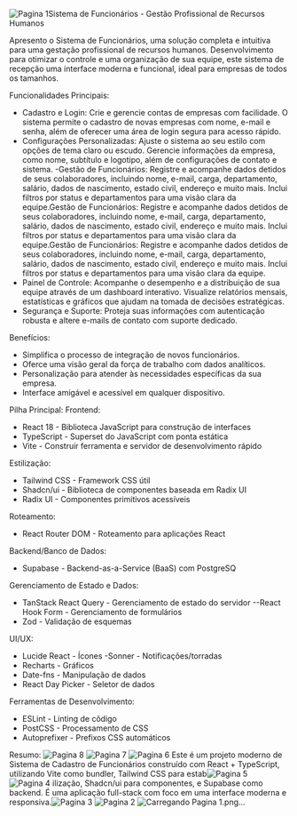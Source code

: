![Pagina 1](https://github.com/user-attachments/assets/0e3cc44a-1110-4e97-8fbc-218eb167be75)Sistema de Funcionários - Gestão Profissional de Recursos Humanos

Apresento o Sistema de Funcionários, uma solução completa e intuitiva para uma gestação profissional de recursos humanos. Desenvolvimento para otimizar o controle e uma organização de sua equipe, este sistema de recepção uma interface moderna e funcional, ideal para empresas de todos os tamanhos.

Funcionalidades Principais:
- Cadastro e Login: Crie e gerencie contas de empresas com facilidade. O sistema permite o cadastro de novas empresas com nome, e-mail e senha, além de oferecer uma área de login segura para acesso rápido.
- Configurações Personalizadas: Ajuste o sistema ao seu estilo com opções de tema claro ou escudo. Gerencie informações da empresa, como nome, subtítulo e logotipo, além de configurações de contato e sistema.
-Gestão de Funcionários: Registre e acompanhe dados detidos de seus colaboradores, incluindo nome, e-mail, carga, departamento, salário, dados de nascimento, estado civil, endereço e muito mais. Inclui filtros por status e departamentos para uma visão clara da equipe.Gestão de Funcionários: Registre e acompanhe dados detidos de seus colaboradores, incluindo nome, e-mail, carga, departamento, salário, dados de nascimento, estado civil, endereço e muito mais. Inclui filtros por status e departamentos para uma visão clara da equipe.Gestão de Funcionários: Registre e acompanhe dados detidos de seus colaboradores, incluindo nome, e-mail, carga, departamento, salário, dados de nascimento, estado civil, endereço e muito mais. Inclui filtros por status e departamentos para uma visão clara da equipe.
- Painel de Controle: Acompanhe o desempenho e a distribuição de sua equipe através de um dashboard interativo. Visualize relatórios mensais, estatísticas e gráficos que ajudam na tomada de decisões estratégicas.
- Segurança e Suporte: Proteja suas informações com autenticação robusta e altere e-mails de contato com suporte dedicado.

Benefícios:
- Simplifica o processo de integração de novos funcionários.
- Oferce uma visão geral da força de trabalho com dados analíticos.
- Personalização para atender às necessidades específicas da sua empresa.
- Interface amigável e acessível em qualquer dispositivo.

 Pilha Principal:
Frontend:
- React 18 - Biblioteca JavaScript para construção de interfaces
- TypeScript - Superset do JavaScript com ponta estática
- Vite - Construir ferramenta e servidor de desenvolvimento rápido

Estilização:
- Tailwind CSS - Framework CSS útil
- Shadcn/ui - Biblioteca de componentes baseada em Radix UI
- Radix UI - Componentes primitivos acessíveis

Roteamento:
- React Router DOM - Roteamento para aplicações React

Backend/Banco de Dados:
- Supabase - Backend-as-a-Service (BaaS) com PostgreSQ

 Gerenciamento de Estado e Dados:
- TanStack React Query - Gerenciamento de estado do servidor
--React Hook Form - Gerenciamento de formulários
- Zod - Validação de esquemas

UI/UX:
- Lucide React - Ícones
 -Sonner - Notificações/torradas
- Recharts - Gráficos
- Date-fns - Manipulação de dados
- React Day Picker - Seletor de dados

Ferramentas de Desenvolvimento:
- ESLint - Linting de côdigo
- PostCSS - Processamento de CSS
- Autoprefixer - Prefixos CSS automáticos

 Resumo:
![Pagina 8](https://github.com/user-attachments/assets/26f20cf0-ae8c-4576-b79f-02bf03202d3b)
![Pagina 7](https://github.com/user-attachments/assets/43e6a6e3-f3d5-40d8-bda3-b0f478b47ffd)
![Pagina 6](https://github.com/user-attachments/assets/b316cae0-de30-4739-aaef-04b6e68ba82a)
Este é um projeto moderno de Sistema de Cadastro de Funcionários construído com React + TypeScript, utilizando Vite como bundler, Tailwind CSS para estab![Pagina 5](https://github.com/user-attachments/assets/5c79ac70-38ff-4462-8885-633f05dee4a3)
![Pagina 4](https://github.com/user-attachments/assets/dab6a32b-8867-4cc2-8b7e-149ad23fc8b5)
ilização, Shadcn/ui para componentes, e Supabase como backend. É uma aplicação full-stack com foco em uma interface moderna e responsiva.![Pagina 3](https://github.com/user-attachments/assets/82324add-174f-44b2-a81e-d144b52fe652)
![Pagina 2](https://github.com/user-attachments/assets/ec525edd-fd5f-4831-807b-4bbe50519dfb)
![Carregando Pagina 1.png...]()


  

